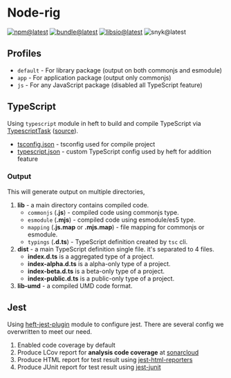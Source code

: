 # Node-rig

[![npm@latest][img:npm@latest]][link:npm@latest]
[![bundle@latest][img:bundle@latest]][link:bundle@latest]
[![libsio@latest][img:libsio@latest]][link:libsio@latest]
![snyk@latest][img:snyk@latest]

## Profiles

- `default` - For library package (output on both commonjs and esmodule)
- `app` - For application package (output only commonjs)
- `js` - For any JavaScript package (disabled all TypeScript feature)

## TypeScript

Using `typescript` module in heft to build and compile TypeScript
via [TypescriptTask][link:heft-ts] ([source][gh:heft-ts]).

- [tsconfig.json][local:tsconfig] - tsconfig used for compile project
- [typescript.json][local:ts-config] - custom TypeScript config used by heft for addition feature

### Output

This will generate output on multiple directories,

1. **lib** - a main directory contains compiled code.
    - `commonjs` (**.js**) - compiled code using commonjs type.
    - `esmodule` (**.mjs**) - compiled code using esmodule/es5 type.
    - `mapping` (**.js.map** or **.mjs.map**) - file mapping for commonjs or esmodule.
    - `typings` (**.d.ts**) - TypeScript definition created by `tsc` cli.
2. **dist** - a main TypeScript definition single file. it's separated to 4 files.
    - **index.d.ts** is a aggregated type of a project.
    - **index-alpha.d.ts** is a alpha-only type of a project.
    - **index-beta.d.ts** is a beta-only type of a project.
    - **index-public.d.ts** is a public-only type of a project.
3. **lib-umd** - a compiled UMD code format.

## Jest

Using [heft-jest-plugin][link:heft-jest] module to configure jest.
There are several config we overwritten to meet our need.

1. Enabled code coverage by default
2. Produce LCov report for **analysis code coverage** at [sonarcloud][link:sonarcloud]
3. Produce HTML report for test result using [jest-html-reporters][npm:jest-html]
4. Produce JUnit report for test result using [jest-junit][npm:jest-junit]

<!-- LINKS SECTION -->

[img:npm@latest]: https://img.shields.io/npm/v/@kcws/node-rig/latest?style=flat-square
[img:libsio@latest]: https://img.shields.io/librariesio/release/npm/@kcws/node-rig?style=flat-square
[link:libsio@latest]: https://libraries.io/npm/@kcws%2Fnode-rig
[link:npm@latest]: https://www.npmjs.com/package/@kcws/node-rig/v/latest
[img:snyk@latest]: https://img.shields.io/snyk/vulnerabilities/npm/@kcws/node-rig?style=flat-square
[img:bundle@latest]: https://img.shields.io/bundlephobia/min/@kcws/node-rig/latest?style=flat-square&label=size
[link:bundle@latest]: https://bundlephobia.com/result?p=@kcws/node-rig@latest

[link:sonarcloud]: https://sonarcloud.io/
[link:heft-ts]: https://rushstack.io/pages/heft_tasks/typescript/
[link:heft-jest]: https://rushstack.io/pages/heft_tasks/jest/
[npm:jest-html]: https://www.npmjs.com/package/jest-html-reporters
[npm:jest-junit]: https://www.npmjs.com/package/jest-junit
[gh:heft-ts]: https://github.com/microsoft/rushstack/tree/576d198/apps/heft/src/plugins/TypeScriptPlugin

[local:tsconfig]: /packages/node-rig/profiles/default/tsconfig.base.json
[local:ts-config]: /packages/node-rig/profiles/default/config/typescript.json
